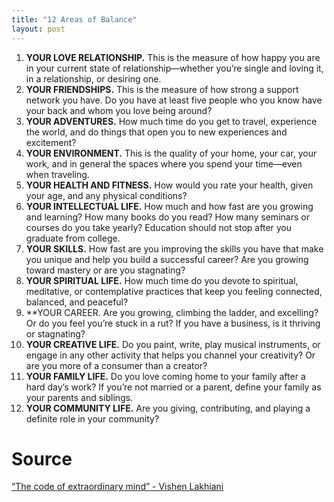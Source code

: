 ```yaml
---
title: "12 Areas of Balance"
layout: post
---
```


1. **YOUR LOVE RELATIONSHIP.** This is the measure of how happy you are in your current state of relationship—whether you’re single and loving it, in a relationship, or desiring one.
2. **YOUR FRIENDSHIPS.** This is the measure of how strong a support network you have. Do you have at least five people who you know have your back and whom you love being around?
3. **YOUR ADVENTURES.** How much time do you get to travel, experience the world, and do things that open you to new experiences and excitement?
4. **YOUR ENVIRONMENT.** This is the quality of your home, your car, your work, and in general the spaces where you spend your time—even when traveling.
5. **YOUR HEALTH AND FITNESS.** How would you rate your health, given your age, and any physical conditions?
6. **YOUR INTELLECTUAL LIFE.** How much and how fast are you growing and learning? How many books do you read? How many seminars or courses do you take yearly? Education should not stop after you graduate from college.
7. **YOUR SKILLS.** How fast are you improving the skills you have that make you unique and help you build a successful career? Are you growing toward mastery or are you stagnating?
8. **YOUR SPIRITUAL LIFE.** How much time do you devote to spiritual, meditative, or contemplative practices that keep you feeling connected, balanced, and peaceful?
9. **YOUR CAREER. Are you growing, climbing the ladder, and excelling? Or do you feel you’re stuck in a rut? If you have a business, is it thriving or stagnating?
10. **YOUR CREATIVE LIFE.** Do you paint, write, play musical instruments, or engage in any other activity that helps you channel your creativity? Or are you more of a consumer than a creator?
11. **YOUR FAMILY LIFE.** Do you love coming home to your family after a hard day’s work? If you’re not married or a parent, define your family as your parents and siblings.
12. **YOUR COMMUNITY LIFE.** Are you giving, contributing, and playing a definite role in your community?

# Source

 [“The code of extraordinary mind” - Vishen Lakhiani](https://www.amazon.in/Code-Extraordinary-Mind-Unconventional-Redefine/dp/0593233638/ref=sr_1_1?adgrpid=59666523340&dchild=1&ext_vrnc=hi&gclid=CjwKCAjwyvaJBhBpEiwA8d38vGZQRo_VjoISClI_TjKz3phlzk5kj3vdehauFLPhUBiaqJd7dkYyQBoC2OkQAvD_BwE&hvadid=499120467248&hvdev=c&hvlocphy=9061652&hvnetw=g&hvqmt=e&hvrand=5519965091823834745&hvtargid=kwd-301531430383&hydadcr=1051_2310408&keywords=the+code+of+extraordinary+mind&qid=1631445005&sr=8-1)
